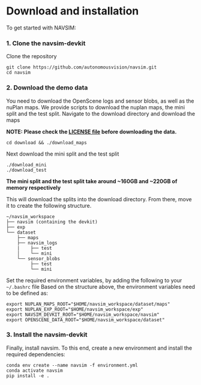 # Download and installation

To get started with NAVSIM: 

### 1. Clone the navsim-devkit
Clone the repository
```
git clone https://github.com/autonomousvision/navsim.git
cd navsim
```
### 2. Download the demo data
You need to download the OpenScene logs and sensor blobs, as well as the nuPlan maps.
We provide scripts to download the nuplan maps, the mini split and the test split.
Navigate to the download directory and download the maps

**NOTE: Please check the [LICENSE file](https://motional-nuplan.s3-ap-northeast-1.amazonaws.com/LICENSE) before downloading the data.**

```
cd download && ./download_maps
```

Next download the mini split and the test split
```
./download_mini
./download_test
```

**The mini split and the test split take around ~160GB and ~220GB of memory respectively**

This will download the splits into the download directory. From there, move it to create the following structure.
```angular2html
~/navsim_workspace
├── navsim (containing the devkit)
├── exp
└── dataset
    ├── maps
    ├── navsim_logs
    |    ├── test
    │    └── mini
    └── sensor_blobs
         ├── test
         └── mini
```
Set the required environment variables, by adding the following to your `~/.bashrc` file
Based on the structure above, the environment variables need to be defined as:
```
export NUPLAN_MAPS_ROOT="$HOME/navsim_workspace/dataset/maps"
export NUPLAN_EXP_ROOT="$HOME/navsim_workspace/exp"
export NAVSIM_DEVKIT_ROOT="$HOME/navsim_workspace/navsim"
export OPENSCENE_DATA_ROOT="$HOME/navsim_workspace/dataset"
```

### 3. Install the navsim-devkit
Finally, install navsim.
To this end, create a new environment and install the required dependencies:
```
conda env create --name navsim -f environment.yml
conda activate navsim
pip install -e .
```
